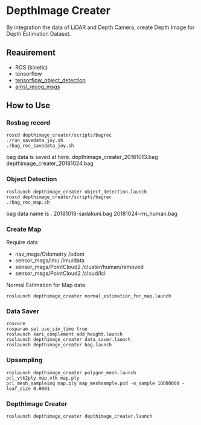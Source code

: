 # DepthImage Creater
By integration the data of LiDAR and Depth Camera, create Depth Image for Depth Estimation Dataset.

## Reauirement
- ROS (kinetic)
- tensorflow
- [tensorflow_object_detection](https://github.com/Sadaku1993/tensorflow_object_detection_ros)
- [amsl_recog_msgs](https://github.com/Sadaku1993/amsl_recog_msgs)

## How to Use

### Rosbag record
```
roscd depthimage_creater/scripts/bagrec
./run_savedata_joy.sh
./bag_rec_savedata_joy.sh
```
bag data is saved at here.
depthimage_creater_20181013.bag
depthimage_creater_20181024.bag

### Object Detection
```
roslaunch depthimage_creater object_detection.launch
roscd depthimage_creater/scripts/bagrec
./bag_rec_map.sh
```

bag data name is .
20181018-sadakuni.bag
20181024-rm_human.bag

### Create Map
Require data
- nav_msgs/Odometry /odom
- sensor_msgs/Imu /imu/data
- sensor_msgs/PointCloud2 /cluster/human/removed
- sensor_msgs/PointCloud2 /cloud/lcl

Normal Estimation for Map data
```
roslaunch depthimage_creater normal_estimation_for_map.launch
```

### Data Saver
```
roscore
rosparam set use_sim_time true
roslaunch kari_complement add_height.launch
roslaunch depthimage_creater data_saver.launch
roslaunch depthimage_creater bag.launch
```

### Upsampling
```
roslaunch depthimage_creater polygon_mesh.launch
pcl_vtk2ply map.vtk map.ply
pcl_mesh_sampleing map.ply map_meshsample.pcd -n_sample 10000000 -leaf_size 0.0001
```

### DepthImage Creater
```
roslaunch depthimage_creater depthimage_creater.launch
```

